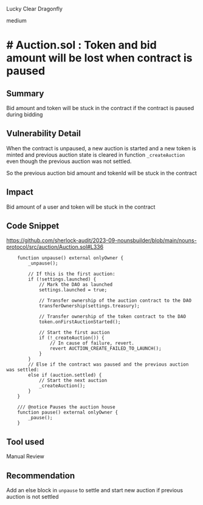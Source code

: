 Lucky Clear Dragonfly

medium

# # Auction.sol : Token and bid amount will be lost when contract is paused

## Summary

Bid amount and token  will be stuck in the contract if the contract is paused during bidding

## Vulnerability Detail

When the contract is unpaused, a new auction is started and a new token is minted and previous auction state is cleared in function `_createAuction` even though the previous auction was not settled.

So the previous auction bid amount and tokenId will be stuck in the contract

## Impact

Bid amount of a user and token will be stuck in the contract

## Code Snippet

https://github.com/sherlock-audit/2023-09-nounsbuilder/blob/main/nouns-protocol/src/auction/Auction.sol#L336

```solidity
    function unpause() external onlyOwner { 
        _unpause();

        // If this is the first auction:
        if (!settings.launched) {
            // Mark the DAO as launched
            settings.launched = true;

            // Transfer ownership of the auction contract to the DAO
            transferOwnership(settings.treasury);

            // Transfer ownership of the token contract to the DAO
            token.onFirstAuctionStarted();

            // Start the first auction
            if (!_createAuction()) {
                // In cause of failure, revert.
                revert AUCTION_CREATE_FAILED_TO_LAUNCH();
            }
        }
        // Else if the contract was paused and the previous auction was settled:
        else if (auction.settled) {
            // Start the next auction
            _createAuction();
        }   
    }

    /// @notice Pauses the auction house
    function pause() external onlyOwner {  
        _pause();
    }
```
## Tool used

Manual Review

## Recommendation

Add an else block in `unpause` to settle and start new auction if previous auction is not settled
